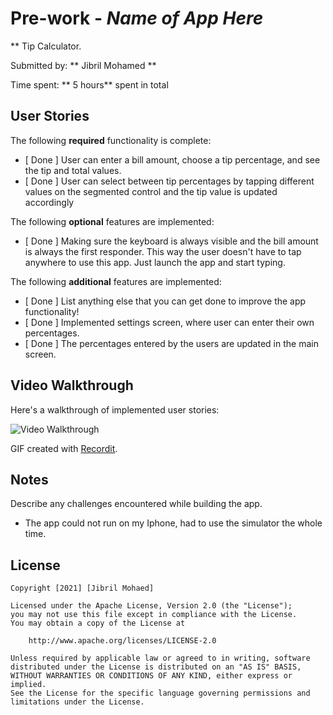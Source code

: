 # Pre-work - *Name of App Here*

** Tip Calculator.

Submitted by: ** Jibril Mohamed **

Time spent: ** 5 hours** spent in total

## User Stories

The following **required** functionality is complete:

* [ Done ] User can enter a bill amount, choose a tip percentage, and see the tip and total values.
* [ Done ] User can select between tip percentages by tapping different values on the segmented control and the tip value is updated accordingly

The following **optional** features are implemented:

* [ Done ] Making sure the keyboard is always visible and the bill amount is always the first responder. This way the user doesn't have to tap anywhere to use this app. Just launch the app and start typing.

The following **additional** features are implemented:

- [ Done ] List anything else that you can get done to improve the app functionality!
- [ Done ] Implemented settings screen, where user can enter their own percentages.
- [ Done ] The percentages entered by the users are updated in the main screen.

## Video Walkthrough

Here's a walkthrough of implemented user stories:

<img src='http://g.recordit.co/SYhX5jf7XT.gif' title='Video Walkthrough' width='' alt='Video Walkthrough' />

GIF created with [Recordit](https://recordit.co/).

## Notes

Describe any challenges encountered while building the app.
- The app could not run on my Iphone, had to use the simulator the whole time.

## License

    Copyright [2021] [Jibril Mohaed]

    Licensed under the Apache License, Version 2.0 (the "License");
    you may not use this file except in compliance with the License.
    You may obtain a copy of the License at

        http://www.apache.org/licenses/LICENSE-2.0

    Unless required by applicable law or agreed to in writing, software
    distributed under the License is distributed on an "AS IS" BASIS,
    WITHOUT WARRANTIES OR CONDITIONS OF ANY KIND, either express or implied.
    See the License for the specific language governing permissions and
    limitations under the License.
